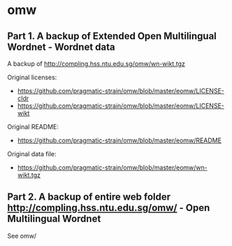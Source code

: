 # omw

## Part 1. A backup of Extended Open Multilingual Wordnet - Wordnet data

A backup of http://compling.hss.ntu.edu.sg/omw/wn-wikt.tgz

Original licenses:
 * https://github.com/pragmatic-strain/omw/blob/master/eomw/LICENSE-cldr
 * https://github.com/pragmatic-strain/omw/blob/master/eomw/LICENSE-wikt
 
Original README:
 * https://github.com/pragmatic-strain/omw/blob/master/eomw/README
 
Original data file:
 * https://github.com/pragmatic-strain/omw/blob/master/eomw/wn-wikt.tgz

## Part 2. A backup of entire web folder http://compling.hss.ntu.edu.sg/omw/ - Open Multilingual Wordnet

See omw/
